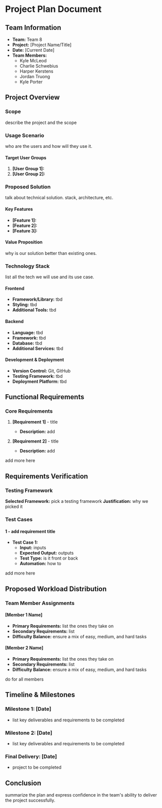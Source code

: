 # Project Plan Document

## Team Information
- **Team:** Team 8
- **Project:** [Project Name/Title]
- **Date:** [Current Date]
- **Team Members:** 
  - Kyle McLeod
  - Charlie Schwebius
  - Harper Kerstens
  - Jordan Truong
  - Kyle Porter

## Project Overview

### Scope
describe the project and the scope

### Usage Scenario
who are the users and how will they use it.

#### Target User Groups
1. **[User Group 1]:**
2. **[User Group 2]:**

### Proposed Solution
talk about technical solution. stack, architecture, etc.

#### Key Features
- **[Feature 1]:**
- **[Feature 2]:** 
- **[Feature 3]:** 

#### Value Proposition
why is our solution better than existing ones.

### Technology Stack
list all the tech we will use and its use case.

#### Frontend
- **Framework/Library:** tbd
- **Styling:** tbd
- **Additional Tools:** tbd

#### Backend
- **Language:** tbd
- **Framework:** tbd
- **Database:** tbd
- **Additional Services:** tbd

#### Development & Deployment
- **Version Control:** Git, GitHub
- **Testing Framework:** tbd
- **Deployment Platform:** tbd

## Functional Requirements

### Core Requirements
1. **[Requirement 1]** - title
   - **Description:** add

2. **[Requirement 2]** - title
   - **Description:** add

add more here


## Requirements Verification

### Testing Framework
**Selected Framework:** pick a testing framework
**Justification:** why we picked it

### Test Cases

#### 1 - add requirement title
- **Test Case 1:**
  - **Input:** inputs
  - **Expected Output:** outputs
  - **Test Type:** is it front or back
  - **Automation:** how to

add more here

## Proposed Workload Distribution

### Team Member Assignments

#### [Member 1 Name]
- **Primary Requirements:** list the ones they take on
- **Secondary Requirements:** list
- **Difficulty Balance:** ensure a mix of easy, medium, and hard tasks

#### [Member 2 Name]
- **Primary Requirements:** list the ones they take on
- **Secondary Requirements:** list
- **Difficulty Balance:** ensure a mix of easy, medium, and hard tasks

do for all members

## Timeline & Milestones

### Milestone 1: [Date]
- list key deliverables and requirements to be completed

### Milestone 2: [Date]
- list key deliverables and requirements to be completed

### Final Delivery: [Date]
- project to be completed

## Conclusion
summarize the plan and express confidence in the team's ability to deliver the project successfully.

